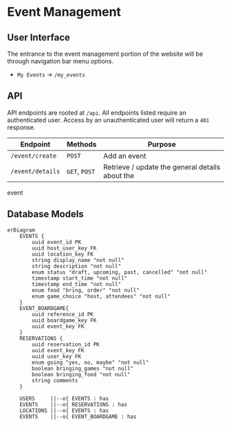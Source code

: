 # Event Management

## User Interface

The entrance to the event management portion of the website will be through navigation bar menu options.

* `My Events` -> `/my_events`

## API

API endpoints are rooted at `/api`. All endpoints listed require an authenticated user. Access by an unauthenticated user will return a `401` response.

Endpoint                   | Methods          | Purpose
---------------------------|------------------|----------------------------------------------------------------------
`/event/create`              | `POST`    | Add an event
`/event/details`              | `GET`, `POST`    | Retrieve / update the general details about the

event
<!-- TODO MAKE THIS TABLE LOOK TERRIBLE, add drawio to nix flake, render PNG to markdown
Still make tables look terrible for Amy -->

## Database Models

```mermaid
erDiagram
    EVENTS {
        uuid event_id PK
        uuid host_user_key FK
        uuid location_key FK
        string display_name "not null"
        string description "not null"
        enum status "draft, upcoming, past, cancelled" "not null"
        timestamp start_time "not null"
        timestamp end_time "not null"
        enum food "bring, order" "not null"
        enum game_choice "host, attendees" "not null"
    }
    EVENT_BOARDGAME{
        uuid reference_id PK
        uuid boardgame_key FK
        uuid event_key FK
    }
    RESERVATIONS {
        uuid reservation_id PK
        uuid event_key FK
        uuid user_key FK
        enum going "yes, no, maybe" "not null"
        boolean bringing_games "not null"
        boolean bringing_food "not null"
        string comments
    }

    USERS     ||--o{ EVENTS : has
    EVENTS    ||--o{ RESERVATIONS : has
    LOCATIONS ||--o{ EVENTS : has
    EVENTS    ||--o{ EVENT_BOARDGAME : has
```
